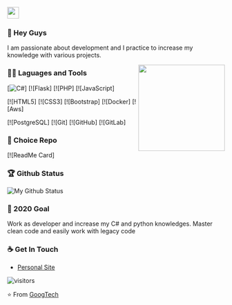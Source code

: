 <p align="left">
  <img src="https://user-images.githubusercontent.com/5679180/79618120-0daffb80-80be-11ea-819e-d2b0fa904d07.gif" width="27px">
</p>

### 👋 Hey Guys 

I am passionate about development and I practice to increase my knowledge with various projects.

<img align='right' src='https://user-images.githubusercontent.com/5713670/87202985-820dcb80-c2b6-11ea-9f56-7ec461c497c3.gif' width='200"'>

### 👨‍💻 Laguages and Tools
[![C#](https://img.shields.io/badge/-dotnet-000?style=flat&logo=Github&logoColor=white)]
[![Flask] 
[![PHP]
[![JavaScript]

[![HTML5]
[![CSS3]
[![Bootstrap]
[![Docker]
[![Aws]

[![PostgreSQL]
[![Git]
[![GitHub]
[![GitLab]


### 👀 Choice Repo
[![ReadMe Card]

### 🏆 Github Status
![My Github Status](https://github-readme-stats.vercel.app/api?username=salitim&show_icons=true&hide_border=true)

### 🔭 2020 Goal
Work as developer and increase my C# and python knowledges. Master clean code and easily work with legacy code

### ☕ Get In Touch
- [Personal Site](http://portfolio.projectslit.fr)

![visitors](https://visitor-badge.glitch.me/badge?page_id=salitim.salitim)

⭐️ From [GoogTech](https://github.com/yubuntu0109)
